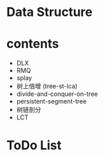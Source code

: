 # Data Structure

# contents
- DLX
- RMQ
- splay
- 树上倍增 (tree-st-lca)
- divide-and-conquer-on-tree
- persistent-segment-tree
- 树链剖分
- LCT

# ToDo List
